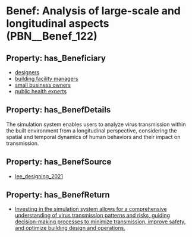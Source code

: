 # Benef: __Analysis of large-scale and longitudinal aspects__ (PBN__Benef_122)

## Property: has_Beneficiary

* [designers](../Stakeholder/PBN__Stakeholder_74)
* [building facility managers](../Stakeholder/PBN__Stakeholder_75)
* [small business owners](../Stakeholder/PBN__Stakeholder_76)
* [public health experts](../Stakeholder/PBN__Stakeholder_77)

## Property: has_BenefDetails

The simulation system enables users to analyze virus transmission within the built environment from a longitudinal perspective, considering the spatial and temporal dynamics of human behaviors and their impact on transmission.

## Property: has_BenefSource

* [lee_designing_2021](../Article/PBN__Article_26)

## Property: has_BenefReturn

* [Investing in the simulation system allows for a comprehensive understanding of virus transmission patterns and risks, guiding decision-making processes to minimize transmission, improve safety, and optimize building design and operations.](../BenefReturn/PBN__BenefReturn_121)

